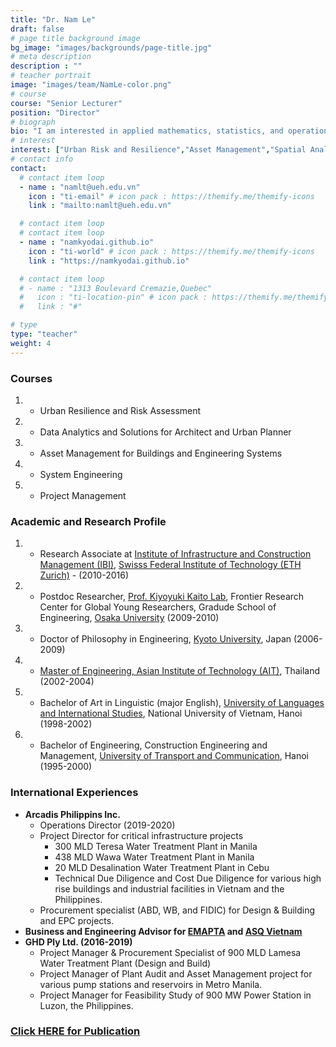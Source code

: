```yaml
---
title: "Dr. Nam Le"
draft: false
# page title background image
bg_image: "images/backgrounds/page-title.jpg"
# meta description
description : ""
# teacher portrait
image: "images/team/NamLe-color.png"
# course
course: "Senior Lecturer"
position: "Director"
# biograph
bio: "I am interested in applied mathematics, statistics, and operations research for optimal management and development of intervention strategies for buildings, infrastructure, and engineering systems."
# interest
interest: ["Urban Risk and Resilience","Asset Management","Spatial Analysis", "Operations Research", "Data Analytics and Machine Learning", "Project Management"]
# contact info
contact:
  # contact item loop
  - name : "namlt@ueh.edu.vn"
    icon : "ti-email" # icon pack : https://themify.me/themify-icons
    link : "mailto:namlt@ueh.edu.vn"

  # contact item loop
  # contact item loop
  - name : "namkyodai.github.io"
    icon : "ti-world" # icon pack : https://themify.me/themify-icons
    link : "https://namkyodai.github.io"

  # contact item loop
  # - name : "1313 Boulevard Cremazie,Quebec"
  #   icon : "ti-location-pin" # icon pack : https://themify.me/themify-icons
  #   link : "#"

# type
type: "teacher"
weight: 4
---
```



### Courses
1. * Urban Resilience and Risk Assessment
1. * Data Analytics and Solutions for Architect and Urban Planner
1. * Asset Management for Buildings and Engineering Systems
1. * System Engineering
1. * Project Management

### Academic and Research Profile
1. * Research Associate at [Institute of Infrastructure and Construction Management (IBI)](https://ibi.ethz.ch/), [Swisss Federal Institute of Technology (ETH Zurich)](https://ethz.ch/en.html) - (2010-2016)
1. * Postdoc Researcher, [Prof. Kiyoyuki Kaito Lab](http://www.infra-assetmetrics.com/), Frontier Research Center for Global Young Researchers, Gradude School of Engineering, [Osaka University](https://www.osaka-u.ac.jp/) (2009-2010)
1. * Doctor of Philosophy in Engineering, [Kyoto University](https://www.kyoto-u.ac.jp/en), Japan (2006-2009)
1. * [Master of Engineering, Asian Institute of Technology (AIT)](https://www.ait.ac.th/), Thailand (2002-2004)
1. * Bachelor of Art in Linguistic (major English), [University of Languages and International Studies](http://en.ulis.vnu.edu.vn/), National University of Vietnam, Hanoi (1998-2002)
1. * Bachelor of Engineering, Construction Engineering and Management, [University of Transport and Communication](http://en.utc.edu.vn/), Hanoi (1995-2000)

### International Experiences
* **Arcadis Philippins Inc.**
  - Operations Director (2019-2020)
  - Project Director for critical infrastructure projects
    - 300 MLD Teresa Water Treatment Plant in Manila
    - 438 MLD Wawa Water Treatment Plant in Manila
    - 20 MLD Desalination Water Treatment Plant in Cebu
    - Technical Due Diligence and Cost Due Diligence for various high rise buildings and industrial facilities in Vietnam and the Philippines.
  - Procurement specialist (ABD, WB, and FIDIC) for Design & Building and EPC projects.
* **Business and Engineering Advisor for [EMAPTA](http://www.emapta.com) and [ASQ Vietnam](https://asq.vn)**
* **GHD Ply Ltd. (2016-2019)**
  * Project Manager & Procurement Specialist of 900 MLD Lamesa Water Treatment Plant (Design and Build)
  * Project Manager of Plant Audit and Asset Management project for various pump stations and reservoirs in Metro Manila.
  * Project Manager for Feasibility Study of 900 MW Power Station in Luzon, the Philippines.


### [Click HERE for Publication](https://namkyodai.github.io/publication/)

